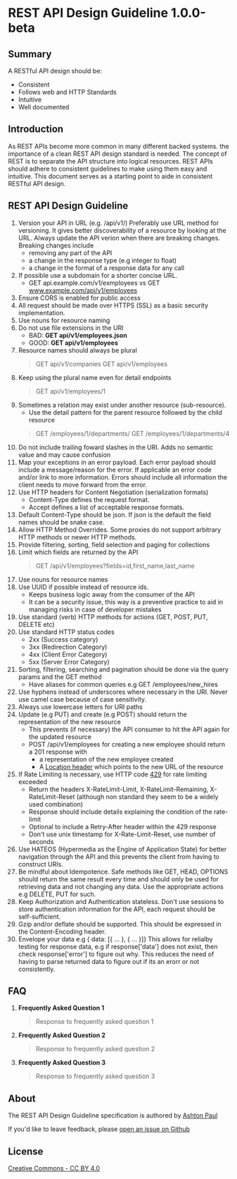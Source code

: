 # REST API Design Guideline 1.0.0-beta

## Summary
A RESTful API design should be:
- Consistent
- Follows web and HTTP Standards
- Intuitive
- Well documented

## Introduction
As REST APIs become more common in many different backed systems.  the importance of a clean REST API design standard is needed. The concept of REST is to separate the API structure into logical resources. REST APIs should adhere to consistent guidelines to make using them easy and intuitive. This document serves as a starting point to aide in consistent RESTful API design.

## REST API Design Guideline 
1. Version your API in URL (e.g. /api/v1/) Preferably use URL method for versioning. It gives better discoverability of a resource by looking at the URL. Always update the API verion when there are breaking changes. Breaking changes include 
   - removing any part of the API
   - a change in the response type (e.g integer to float)
   - a change in the format of a response data for any call
1. If possible use a subdomain for a shorter concise URL. 
    - GET api.example.com/v1/exmployees vs GET www.example.com/api/v1/employees
1. Ensure CORS is enabled for public access
1. All request should be made over HTTPS (SSL) as a basic security implementation.
1. Use nouns for resource naming
1. Do not use file extensions in the URI
   - BAD: **GET api/v1/employees.json**
   - GOOD: **GET api/v1/employees**
1. Resource names should always be plural
    > GET api/v1/companies
    > GET api/v1/employees
1. Keep using the plural name even for detail endpoints
    > GET api/v1/employees/1
1. Sometimes a relation may exist under another resource (sub-resource). 
   - Use the detail pattern for the parent resource followed by the child resource
    > GET /employees/1/departments/
    > GET /employees/1/departments/4  
1. Do not include trailing foward slashes in the URI. Adds no semantic value and may cause confusion
1. Map your exceptions in an error payload. Each error payload should include a message/reason for the error. If applicable an error code and/or link to more information. Errors should include all information the client needs to move forward from the error.
1. Use HTTP headers for Content Negotiation (serialization formats)
   - Content-Type defines the request format.
   - Accept defines a list of acceptable response formats.
1. Default Content-Type should be json. If json is the default the field names should be snake case.
1. Allow HTTP Method Overrides. Some proxies do not support arbitrary HTTP methods or newer HTTP methods.
1. Provide filtering, sorting, field selection and paging for collections
1. Limit which fields are returned by the API
    > GET /api/v1/employees?fields=id,first_name,last_name
1. Use nouns for resource names
1. Use UUID if possible instead of resource ids.
   - Keeps business logic away from the consumer of the API
   - It can be a security issue, this way is a preventive practice to aid in managing risks in case of developer mistakes 
1. Use standard (verb) HTTP methods for actions (GET, POST, PUT, DELETE etc)
1. Use standard HTTP status codes 
   - 2xx (Success category)
   - 3xx (Redirection Category)
   - 4xx (Client Error Category)
   - 5xx (Server Error Category)
1. Sorting, filtering, searching and pagination should be done via the query params and the GET method
   - Have aliases for common queries e.g GET /employees/new_hires
1. Use hyphens instead of underscores where necessary in the URI. Never use camel case because of case sensitivity.
1. Always use lowercase letters for URI paths
1. Update (e.g PUT) and create (e.g POST) should return the representation of the new resource
   - This prevents (if necessary) the API consumer to hit the API again for the updated resource
   - POST /api/v1/employees for creating a new employee should return a 201 response with
     * a representation of the new employee created
     * A [Location header](https://www.w3.org/Protocols/rfc2616/rfc2616-sec14.html#sec14.30) which points to the new URL of the resource
1. If Rate Limiting is necessary, use HTTP code [429](https://tools.ietf.org/html/rfc6585#section-4) for rate limiting exceeded
   - Return the headers X-RateLimit-Limit, X-RateLimit-Remaining, X-RateLimit-Reset (although non standard they seem to be a widely used combination)
   - Response should include details explaining the condition of the rate-limit
   - Optional to include a Retry-After header within the 429 response
   - Don't use unix timestamp for X-Rate-Limit-Reset, use number of seconds
1. Use HATEOS (Hypermedia as the Engine of Application State) for better navigation through the API and this prevents the client from having to construct URIs.
1. Be mindful about Idempotence. Safe methods like GET, HEAD, OPTIONS should return the same result every time and should only be used for retrieving data and not changing any data. Use the appropriate actions e.g DELETE, PUT for such.
1. Keep Authorization and Authentication stateless. Don't use sessions to store authentication information for the API, each request should be self-sufficient.
1. Gzip and/or deflate should be supported. This should be expressed in the Content-Encoding header.
1. Envelope your data e.g { data: [{ ... }, { ... }]} This allows for relialby testing for response data, e.g if response['data'] does not exist, then check response['error'] to figure out why. This reduces the need of having to parse returned data to figure out if its an erorr or not consistently. 

## FAQ
1. **Frequently Asked Question 1**
    > Response to frequently asked question 1
1. **Frequently Asked Question 2**
    > Response to frequently asked question 2
1. **Frequently Asked Question 3**
    > Response to frequently asked question 3

## About
The REST API Design Guideline specification is authored by [Ashton Paul](https://ashtonpaul.com)

If you'd like to leave feedback, please [open an issue on Github](https://github.com/jusdev)

## License
[Creative Commons - CC BY 4.0](https://creativecommons.org/licenses/by/4.0/)
